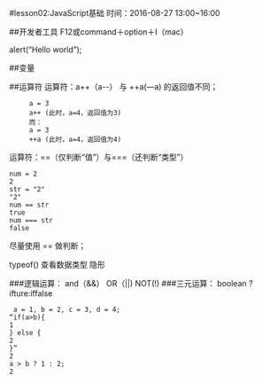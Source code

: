 #lesson02:JavaScript基础
时间：2016-08-27 13:00~16:00

##开发者工具
F12或command＋option＋I（mac）

alert(“Hello world”);

##变量

##运算符
运算符：a++（a--） 与 ++a(—a) 的返回值不同；
```
     a = 3
     a++ (此时，a=4，返回值为3)
     而：
     a = 3
     ++a (此时，a=4，返回值为4)
```
运算符：==（仅判断“值”）与===（还判断“类型”）
```
num = 2
2
str = "2"
"2"
num == str
true
num === str
false
```
尽量使用 == 做判断；

typeof() 查看数据类型
隐形

###逻辑运算：
  and（&&）
  OR（||)
  NOT(!)
###三元运算：
  boolean ? ifture:iffalse
```
 a = 1, b = 2, c = 3, d = 4;
“if(a>b){
1
} else {
2
}”
2
a > b ? 1 : 2;
2    
```
